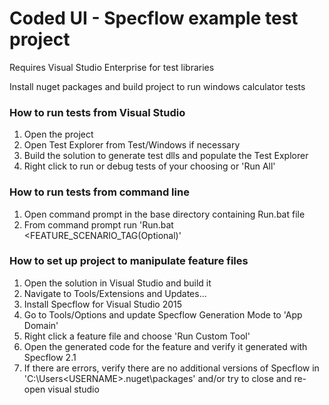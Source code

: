 # Coded UI - Specflow example test project

Requires Visual Studio Enterprise for test libraries

Install nuget packages and build project to run windows calculator tests

### How to run tests from Visual Studio
1. Open the project
2. Open Test Explorer from Test/Windows if necessary
3. Build the solution to generate test dlls and populate the Test Explorer
4. Right click to run or debug tests of your choosing or 'Run All'

### How to run tests from command line
1. Open command prompt in the base directory containing Run.bat file
2. From command prompt run 'Run.bat <FEATURE_SCENARIO_TAG(Optional)'

### How to set up project to manipulate feature files
1. Open the solution in Visual Studio and build it
2. Navigate to Tools/Extensions and Updates...
3. Install Specflow for Visual Studio 2015
4. Go to Tools/Options and update Specflow Generation Mode to 'App Domain'
5. Right click a feature file and choose 'Run Custom Tool'
6. Open the generated code for the feature and verify it generated with Specflow 2.1
7. If there are errors, verify there are no additional versions of Specflow in 'C:\Users\<USERNAME>\.nuget\packages' and/or try to close and re-open visual studio
